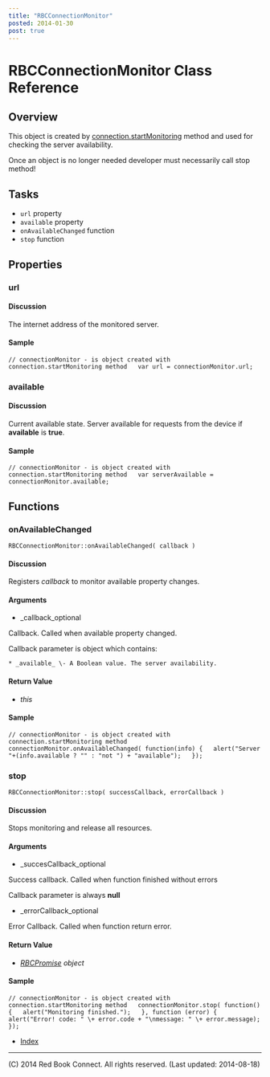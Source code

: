 ```yaml
---
title: "RBCConnectionMonitor"
posted: 2014-01-30
post: true
---
```


# RBCConnectionMonitor Class Reference

## Overview

This object is created by
[connection.startMonitoring](connection.html#//api/name/startMonitoring)
method and used for checking the server availability.

Once an object is no longer needed developer must necessarily call stop
method!

## Tasks

  * `url` property
  * `available` property
  * `onAvailableChanged` function
  * `stop` function

## Properties

### url

#### Discussion

The internet address of the monitored server.

#### Sample

`// connectionMonitor - is object created with connection.startMonitoring
method  
var url = connectionMonitor.url;`  

### available

#### Discussion

Current available state. Server available for requests from the device if
**available** is **true**.

#### Sample

`// connectionMonitor - is object created with connection.startMonitoring
method  
var serverAvailable = connectionMonitor.available;`  

## Functions

### onAvailableChanged

`RBCConnectionMonitor::onAvailableChanged( callback )`

#### Discussion

Registers _callback_ to monitor available property changes.

#### Arguments

  * _callback_optional

Callback. Called when available property changed.

Callback parameter is object which contains:

    * _available_ \- A Boolean value. The server availability.

#### Return Value

  * _this_

#### Sample

`// connectionMonitor - is object created with connection.startMonitoring
method  
connectionMonitor.onAvailableChanged( function(info) {  
    alert("Server "+(info.available ? "" : "not ") + "available");  
});`  

### stop

`RBCConnectionMonitor::stop( successCallback, errorCallback )`

#### Discussion

Stops monitoring and release all resources.

#### Arguments

  * _succesCallback_optional

Success callback. Called when function finished without errors

Callback parameter is always **null**

  * _errorCallback_optional

Error Callback. Called when function return error.

#### Return Value

  * _[RBCPromise](kernel_promise.html) object_

#### Sample

`// connectionMonitor - is object created with connection.startMonitoring
method  
connectionMonitor.stop( function() {  
    alert("Monitoring finished.");  
}, function (error) {  
    alert("Error! code: " \+ error.code + "\nmessage: " \+ error.message);  
});`  

  * [Index](../index.html)

* * *

(C) 2014 Red Book Connect. All rights reserved. (Last updated: 2014-08-18)

